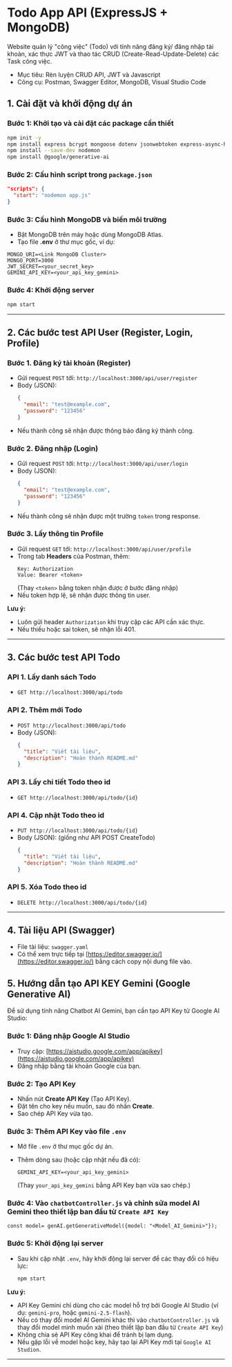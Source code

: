 # Todo App API (ExpressJS + MongoDB)

Website quản lý "công việc" (Todo) với tính năng đăng ký/ đăng nhập tài khoản, xác thực JWT và thao tác CRUD (Create-Read-Update-Delete) các Task công việc.
- Mục tiêu: Rèn luyện CRUD API, JWT và Javascript
- Công cụ: Postman, Swagger Editor, MongoDB, Visual Studio Code

## 1. Cài đặt và khởi động dự án

### Bước 1: Khởi tạo và cài đặt các package cần thiết

```bash
npm init -y
npm install express bcrypt mongoose dotenv jsonwebtoken express-async-handler
npm install --save-dev nodemon
npm install @google/generative-ai
```

### Bước 2: Cấu hình script trong `package.json`

```json
"scripts": {
  "start": "nodemon app.js"
}
```

### Bước 3: Cấu hình MongoDB và biến môi trường

- Bật MongoDB trên máy hoặc dùng MongoDB Atlas.
- Tạo file **.env** ở thư mục gốc, ví dụ:

```
MONGO_URI=<Link MongoDB Cluster>
MONGO_PORT=3000
JWT_SECRET=<your_secret_key>
GEMINI_API_KEY=<your_api_key_gemini>
```

### Bước 4: Khởi động server

```bash
npm start
```

---

## 2. Các bước test API User (Register, Login, Profile)

### Bước 1. Đăng ký tài khoản (Register)
- Gửi request `POST` tới: `http://localhost:3000/api/user/register`
- Body (JSON):
  ```json
  {
    "email": "test@example.com",
    "password": "123456"
  }
  ```
- Nếu thành công sẽ nhận được thông báo đăng ký thành công.

### Bước 2. Đăng nhập (Login)
- Gửi request `POST` tới: `http://localhost:3000/api/user/login`
- Body (JSON):
  ```json
  {
    "email": "test@example.com",
    "password": "123456"
  }
  ```
- Nếu thành công sẽ nhận được một trường `token` trong response.

### Bước 3. Lấy thông tin Profile
- Gửi request `GET` tới: `http://localhost:3000/api/user/profile`
- Trong tab **Headers** của Postman, thêm:
  ```
  Key: Authorization
  Value: Bearer <token>
  ```
  (Thay `<token>` bằng token nhận được ở bước đăng nhập)
- Nếu token hợp lệ, sẽ nhận được thông tin user.

**Lưu ý:**  
- Luôn gửi header `Authorization` khi truy cập các API cần xác thực.
- Nếu thiếu hoặc sai token, sẽ nhận lỗi 401.

---

## 3. Các bước test API Todo

### API 1. Lấy danh sách Todo
- `GET http://localhost:3000/api/todo`

### API 2. Thêm mới Todo
- `POST http://localhost:3000/api/todo`
- Body (JSON):
  ```json
  {
    "title": "Viết tài liệu",
    "description": "Hoàn thành README.md"
  }
  ```

### API 3. Lấy chi tiết Todo theo id
- `GET http://localhost:3000/api/todo/{id}`

### API 4. Cập nhật Todo theo id
- `PUT http://localhost:3000/api/todo/{id}`
- Body (JSON): (giống như API POST CreateTodo)
  ```json
  {
    "title": "Viết tài liệu",
    "description": "Hoàn thành README.md"
  }

### API 5. Xóa Todo theo id
- `DELETE http://localhost:3000/api/todo/{id}`

---

## 4. Tài liệu API (Swagger)

- File tài liệu: `swagger.yaml`
- Có thể xem trực tiếp tại [https://editor.swagger.io/](https://editor.swagger.io/) bằng cách copy nội dung file vào.

## 5. Hướng dẫn tạo API KEY Gemini (Google Generative AI)

Để sử dụng tính năng Chatbot AI Gemini, bạn cần tạo API Key từ Google AI Studio:

### Bước 1: Đăng nhập Google AI Studio

- Truy cập: [https://aistudio.google.com/app/apikey](https://aistudio.google.com/app/apikey)
- Đăng nhập bằng tài khoản Google của bạn.

### Bước 2: Tạo API Key

- Nhấn nút **Create API Key** (Tạo API Key).
- Đặt tên cho key nếu muốn, sau đó nhấn **Create**.
- Sao chép API Key vừa tạo.

### Bước 3: Thêm API Key vào file `.env`

- Mở file `.env` ở thư mục gốc dự án.
- Thêm dòng sau (hoặc cập nhật nếu đã có):

  ```
  GEMINI_API_KEY=<your_api_key_gemini>
  ```

  (Thay `your_api_key_gemini` bằng API Key bạn vừa sao chép.)

### Bước 4: Vào `chatbotController.js` và chỉnh sửa model AI Gemini theo thiết lập ban đầu từ `Create API Key`

  ```
  const model= genAI.getGenerativeModel({model: "<Model_AI_Gemini>"});
  ```

### Bước 5: Khởi động lại server

- Sau khi cập nhật `.env`, hãy khởi động lại server để các thay đổi có hiệu lực:

  ```bash
  npm start
  ```

**Lưu ý:**
- API Key Gemini chỉ dùng cho các model hỗ trợ bởi Google AI Studio (ví dụ: `gemini-pro`, hoặc `gemini-2.5-flash`).
- Nếu có thay đổi model AI Gemini khác thì vào `chatbotController.js` và thay đổi model mình muốn xài (theo thiết lập ban đầu từ `Create API Key`)
- Không chia sẻ API Key công khai để tránh bị lạm dụng.
- Nếu gặp lỗi về model hoặc key, hãy tạo lại API Key mới tại `Google AI Studion`.

---
